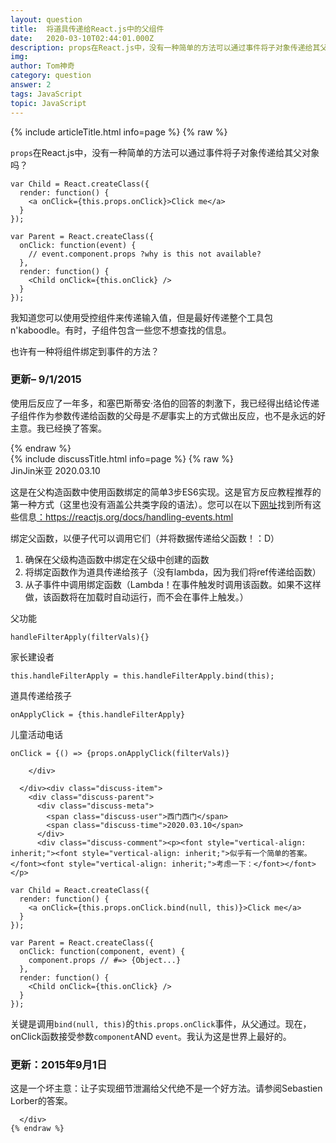```yaml
---
layout: question
title:  将道具传递给React.js中的父组件
date:   2020-03-10T02:44:01.000Z
description: props在React.js中，没有一种简单的方法可以通过事件将子对象传递给其父对象吗？var Child = React.createClass({...
img: 
author: Tom神奇
category: question
answer: 2
tags: JavaScript
topic: JavaScript
---
```

<div class="article-root">
  <div class="article">
    {% include articleTitle.html info=page %}
    {% raw %}
    <div class="article-content"><p><font style="vertical-align: inherit;"></font><code>props</code><font style="vertical-align: inherit;"><font style="vertical-align: inherit;">在React.js中，</font><font style="vertical-align: inherit;">没有一种简单的方法可以通过</font><font style="vertical-align: inherit;">事件</font><font style="vertical-align: inherit;">将子对象传递</font><font style="vertical-align: inherit;">给其父对象吗？</font></font></p>

<pre><code>var Child = React.createClass({<font></font>
  render: function() {<font></font>
    &lt;a onClick={this.props.onClick}&gt;Click me&lt;/a&gt;<font></font>
  }<font></font>
});<font></font>
<font></font>
var Parent = React.createClass({<font></font>
  onClick: function(event) {<font></font>
    // event.component.props ?why is this not available?<font></font>
  },<font></font>
  render: function() {<font></font>
    &lt;Child onClick={this.onClick} /&gt;<font></font>
  }<font></font>
});<font></font>
</code></pre>

<p><font style="vertical-align: inherit;"><font style="vertical-align: inherit;">我知道您可以使用受控组件来传递输入值，但是最好传递整个工具包n'kaboodle。</font><font style="vertical-align: inherit;">有时，子组件包含一些您不想查找的信息。</font></font></p>

<p><font style="vertical-align: inherit;"><font style="vertical-align: inherit;">也许有一种将组件绑定到事件的方法？</font></font></p>

<h3><font style="vertical-align: inherit;"><font style="vertical-align: inherit;">更新– 9/1/2015</font></font></h3>

<p><font style="vertical-align: inherit;"><font style="vertical-align: inherit;">使用后反应了一年多，和塞巴斯蒂安·洛伯的回答的刺激下，我已经得出结论传递子组件作为参数传递给函数的父母是</font></font><em><font style="vertical-align: inherit;"><font style="vertical-align: inherit;">不是</font></font></em><font style="vertical-align: inherit;"><font style="vertical-align: inherit;">事实上的方式做出反应，也不是永远的好主意。</font><font style="vertical-align: inherit;">我已经换了答案。</font></font></p></div>
    {% endraw %}
  </div>

  <div class="discuss-wrapper">
    {% include discussTitle.html info=page %}
    {% raw %}
    <div class="discuss-item">
        <div class="discuss-parent">
          <div class="discuss-meta">
            <span class="discuss-user">JinJin米亚</span>
            <span class="discuss-time">2020.03.10</span>
          </div>
          <div class="discuss-comment"><p><font style="vertical-align: inherit;"><font style="vertical-align: inherit;">这是在父构造函数中使用函数绑定的简单3步ES6实现。</font><font style="vertical-align: inherit;">这是官方反应教程推荐的第一种方式（这里也没有涵盖公共类字段的语法）。</font><font style="vertical-align: inherit;">您可以在以下</font><a href="https://reactjs.org/docs/handling-events.html" rel="nofollow noreferrer"><font style="vertical-align: inherit;">网址</font></a><font style="vertical-align: inherit;">找到所有这些信息</font></font><a href="https://reactjs.org/docs/handling-events.html" rel="nofollow noreferrer"><font style="vertical-align: inherit;"><font style="vertical-align: inherit;">：https://reactjs.org/docs/handling-events.html</font></font></a></p>

<p><font style="vertical-align: inherit;"><font style="vertical-align: inherit;">绑定父函数，以便子代可以调用它们（并将数据传递给父函数！：D）</font></font></p>

<ol>
<li><font style="vertical-align: inherit;"><font style="vertical-align: inherit;">确保在父级构造函数中绑定在父级中创建的函数</font></font></li>
<li><font style="vertical-align: inherit;"><font style="vertical-align: inherit;">将绑定函数作为道具传递给孩子（没有lambda，因为我们将ref传递给函数）</font></font></li>
<li><font style="vertical-align: inherit;"><font style="vertical-align: inherit;">从子事件中调用绑定函数（Lambda！在事件触发时调用该函数。如果不这样做，该函数将在加载时自动运行，而不会在事件上触发。）</font></font></li>
</ol>

<p><font style="vertical-align: inherit;"><font style="vertical-align: inherit;">父功能      </font></font></p>

<pre><code>handleFilterApply(filterVals){} 
</code></pre>

<p><font style="vertical-align: inherit;"><font style="vertical-align: inherit;">家长建设者</font></font></p>

<pre><code>this.handleFilterApply = this.handleFilterApply.bind(this);
</code></pre>

<p><font style="vertical-align: inherit;"><font style="vertical-align: inherit;">道具传递给孩子</font></font></p>

<pre><code>onApplyClick = {this.handleFilterApply}
</code></pre>

<p><font style="vertical-align: inherit;"><font style="vertical-align: inherit;">儿童活动电话</font></font></p>

<pre><code>onClick = {() =&gt; {props.onApplyClick(filterVals)}
</code></pre></div>
        </div>
        
      </div><div class="discuss-item">
        <div class="discuss-parent">
          <div class="discuss-meta">
            <span class="discuss-user">西门西门</span>
            <span class="discuss-time">2020.03.10</span>
          </div>
          <div class="discuss-comment"><p><font style="vertical-align: inherit;"><font style="vertical-align: inherit;">似乎有一个简单的答案。</font><font style="vertical-align: inherit;">考虑一下：</font></font></p>

<pre><code>var Child = React.createClass({<font></font>
  render: function() {<font></font>
    &lt;a onClick={this.props.onClick.bind(null, this)}&gt;Click me&lt;/a&gt;<font></font>
  }<font></font>
});<font></font>
<font></font>
var Parent = React.createClass({<font></font>
  onClick: function(component, event) {<font></font>
    component.props // #=&gt; {Object...}<font></font>
  },<font></font>
  render: function() {<font></font>
    &lt;Child onClick={this.onClick} /&gt;<font></font>
  }<font></font>
});<font></font>
</code></pre>

<p><font style="vertical-align: inherit;"><font style="vertical-align: inherit;">关键是调用</font></font><code>bind(null, this)</code><font style="vertical-align: inherit;"><font style="vertical-align: inherit;">的</font></font><code>this.props.onClick</code><font style="vertical-align: inherit;"><font style="vertical-align: inherit;">事件，从父通过。</font><font style="vertical-align: inherit;">现在，onClick函数接受参数</font></font><code>component</code><font style="vertical-align: inherit;"><font style="vertical-align: inherit;">AND </font></font><code>event</code><font style="vertical-align: inherit;"><font style="vertical-align: inherit;">。</font><font style="vertical-align: inherit;">我认为这是世界上最好的。</font></font></p>

<h3><font style="vertical-align: inherit;"><font style="vertical-align: inherit;">更新：2015年9月1日</font></font></h3>

<p><font style="vertical-align: inherit;"><font style="vertical-align: inherit;">这是一个坏主意：让子实现细节泄漏给父代绝不是一个好方法。</font><font style="vertical-align: inherit;">请参阅Sebastien Lorber的答案。</font></font></p></div>
        </div>
        
      </div>
    {% endraw %}
  </div>
<div>
